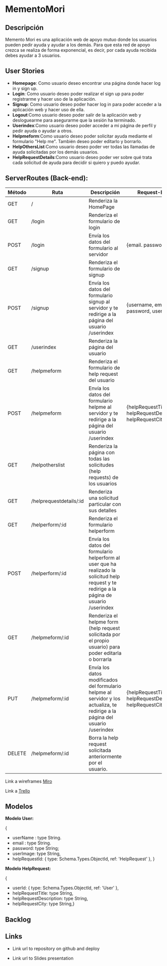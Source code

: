 # MementoMori

## Descripción

Memento Mori es una aplicación web de apoyo mutuo donde los usuarios pueden pedir ayuda y ayudar a los demás. Para que esta red de apoyo crezca se realiza de forma exponencial, es decir, por cada ayuda recibida debes ayudar a 3 usuarios.

## User Stories
* **Homepage**: Como usuario deseo encontrar una página donde hacer log in y sign up.
* **Login**: Como usuario deseo poder realizar el sign up para poder registrarme y hacer uso de la aplicación.
* **Signup**: Como usuario deseo poder hacer log in para poder acceder a la aplicación web y hacer uso de ella.
* **Logout**:Como usuario deseo poder salir de la aplicación web y desloguearme para asegurarme que la sesión ha terminado.
* **Userindex**:Como usuario deseo poder acceder a mi página de perfil y pedir ayuda o ayudar a otros.
* **Helpmeform**:Como usuario deseo poder solicitar ayuda mediante el formulario "Help me". También deseo poder editarlo y borrarlo.
* **HelpOthersList**:Como usuario deseo poder ver todas las llamadas de ayuda solicitadas por los demás usuarios.
* **HelpRequestDetails**:Como usuario deseo poder ver sobre qué trata cada solicitud de ayuda para decidir si quiero y puedo ayudar.

## ServerRoutes (Back-end):

**Método** |  **Ruta**       |   Descripción    |      Request-Body 
-----------|-----------------|------------------|-------------------
GET        | /               | Renderiza la HomePage |
GET        | /login          | Renderiza el formulario de login |
POST       | /login          | Envía los datos del formulario al servidor | {email. password} |
GET        | /signup         | Renderiza el formulario de signup |
POST       | /signup         | Envía los datos del formulario signup al servidor y te redirige a la página del usuario /userindex | {username, email, password, userImage} |
GET        | /userindex      | Renderiza la página del usuario | 
GET        | /helpmeform     | Renderiza el formulario de help request del usuario |                                       |
POST       | /helpmeform     | Envía los datos del formulario helpme al servidor y te redirige a la página del usuario /userindex | {helpRequestTitle, helpRequestDescription, helpRequestCity}|
GET        | /helpotherslist   | Renderiza la página con todas las solicitudes (help requests) de los usuarios |
GET        | /helprequestdetails/:id | Renderiza una solicitud particular con sus detalles |
GET        |/helperform/:id | Renderiza el formulario helperform |
POST       | /helperform/:id | Envía los datos del formulario helperform al user que ha realizado la solicitud help request y te redirige a la página de usuario /userindex |
GET        | /helpmeform/:id | Renderiza el helpme form (help request solicitada por el propio usuario) para poder editarla o borrarla |
PUT        | /helpmeform/:id | Envía los datos modificados del formulario helpme al servidor y los actualiza, te redirige a la página del usuario /userindex | {helpRequestTitle, helpRequestDescription, helpRequestCity}|
DELETE     | /helpmeform/:id | Borra la help request solicitada anteriormente por el usuario.



Link a wireframes
[Miro](https://miro.com/app/board/o9J_knOMXgU=/)

Link a 
[Trello](https://trello.com/b/BNeRcowY/memento-mori)





## Modelos
**Modelo User:**

{
* userName : type String.
* email : type String.
* password: type String;
* userImage: type String,
* helpRequestId: { type: Schema.Types.ObjectId, ref: 'HelpRequest' }, }

**Modelo HelpRequest:**

{
* userId: { type: Schema.Types.ObjectId, ref: 'User' },
* helpRequestTitle: type String,
* helpRequestDescription: type String,
* helpRequestCity: type String,}


## Backlog 


## Links

* Link url to repository on github and deploy

* Link url to Slides presentation

